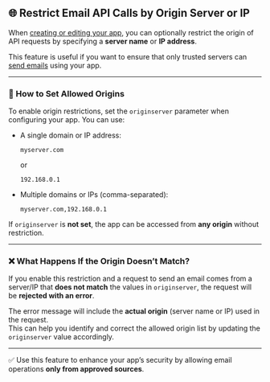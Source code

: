 ## 🌐 Restrict Email API Calls by Origin Server or IP

When [creating or editing your app](api-apps.md), you can optionally restrict the origin of API requests by specifying a **server name** or **IP address**.

This feature is useful if you want to ensure that only trusted servers can [send emails](api-emails.md) using your app.

---

### 🔧 How to Set Allowed Origins

To enable origin restrictions, set the `originserver` parameter when configuring your app. You can use:

- A single domain or IP address:
  ```
  myserver.com
  ```
  or
  ```
  192.168.0.1
  ```

- Multiple domains or IPs (comma-separated):
  ```
  myserver.com,192.168.0.1
  ```

If `originserver` is **not set**, the app can be accessed from **any origin** without restriction.

---

### ❌ What Happens If the Origin Doesn’t Match?

If you enable this restriction and a request to send an email comes from a server/IP that **does not match** the values in `originserver`, the request will be **rejected with an error**.

The error message will include the **actual origin** (server name or IP) used in the request.  
This can help you identify and correct the allowed origin list by updating the `originserver` value accordingly.

---

✅ Use this feature to enhance your app’s security by allowing email operations **only from approved sources**.
